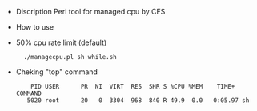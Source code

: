 * Discription
Perl tool for managed cpu by CFS

* How to use

- 50% cpu rate limit (default)

        ./managecpu.pl sh while.sh

- Cheking "top" command

          PID USER      PR  NI  VIRT  RES  SHR S %CPU %MEM    TIME+  COMMAND
         5020 root      20   0  3304  968  840 R 49.9  0.0   0:05.97 sh


